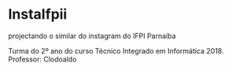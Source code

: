# InstaIfpii
projectando o similar do instagram do IFPI Parnaíba

Turma do 2º ano do curso Técnico Integrado em Informática 2018. Professor: Clodoaldo 
